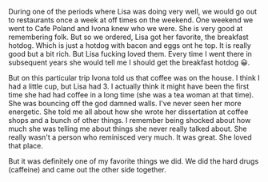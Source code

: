During one of the periods where Lisa was doing very well, we would go out to restaurants once a week at off times on the weekend. One weekend we went to Cafe Poland and Ivona knew who we were. She is very good at remembering folk. But so we ordered, Lisa got her favorite, the breakfast hotdog. Which is just a hotdog with bacon and eggs ont he top. It is really good but a bit rich. But Lisa fucking loved them. Every time I went there in subsequent years she would tell me I should get the breakfast hotdog 😀. 

But on this particular trip Ivona told us that coffee was on the house. I think I had a little cup, but Lisa had 3. I actually think it might have been the first time she had had coffee in a long time (she was a tea woman at that time). She was bouncing off the god damned walls. I've never seen her more energetic. She told me all about how she wrote her dissertation at coffee shops and a bunch of other things. I remember being shocked about how much she was telling me about things she never really talked about. She really wasn't a person who reminisced very much. It was great. She loved that place. 

But it was definitely one of my favorite things we did. We did the hard drugs (caffeine) and came out the other side together. 